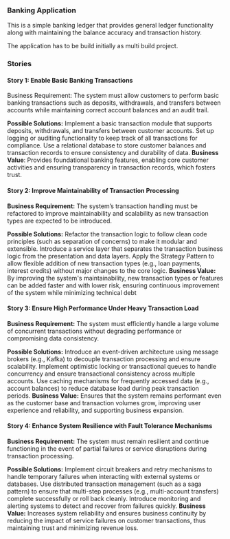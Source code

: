 ###  Banking Application 

This is a simple banking ledger that provides general ledger functionality along with maintaining the balance accuracy and transaction history. 

The application has to be build initially as multi build project. 

###  Stories 

#### Story 1: Enable Basic Banking Transactions
Business Requirement:
The system must allow customers to perform basic banking transactions such as deposits, withdrawals, and transfers between accounts while maintaining correct account balances and an audit trail.

**Possible Solutions:**
Implement a basic transaction module that supports deposits, withdrawals, and transfers between customer accounts.
Set up logging or auditing functionality to keep track of all transactions for compliance.
Use a relational database to store customer balances and transaction records to ensure consistency and durability of data.
**Business Value**:
Provides foundational banking features, enabling core customer activities and ensuring transparency in transaction records, which fosters trust.

#### Story 2: Improve Maintainability of Transaction Processing
**Business Requirement:**
The system’s transaction handling must be refactored to improve maintainability and scalability as new transaction types are expected to be introduced.

**Possible Solutions:**
Refactor the transaction logic to follow clean code principles (such as separation of concerns) to make it modular and extensible.
Introduce a service layer that separates the transaction business logic from the presentation and data layers.
Apply the Strategy Pattern to allow flexible addition of new transaction types (e.g., loan payments, interest credits) without major changes to the core logic.
**Business Value:**
By improving the system's maintainability, new transaction types or features can be added faster and with lower risk, ensuring continuous improvement of the system while minimizing technical debt


#### Story 3: Ensure High Performance Under Heavy Transaction Load
**Business Requirement:**
The system must efficiently handle a large volume of concurrent transactions without degrading performance or compromising data consistency.

**Possible Solutions:**
Introduce an event-driven architecture using message brokers (e.g., Kafka) to decouple transaction processing and ensure scalability.
Implement optimistic locking or transactional queues to handle concurrency and ensure transactional consistency across multiple accounts.
Use caching mechanisms for frequently accessed data (e.g., account balances) to reduce database load during peak transaction periods.
**Business Value:**
Ensures that the system remains performant even as the customer base and transaction volumes grow, improving user experience and reliability, and supporting business expansion.


#### Story 4: Enhance System Resilience with Fault Tolerance Mechanisms
**Business Requirement:**
The system must remain resilient and continue functioning in the event of partial failures or service disruptions during transaction processing.

**Possible Solutions:**
Implement circuit breakers and retry mechanisms to handle temporary failures when interacting with external systems or databases.
Use distributed transaction management (such as a saga pattern) to ensure that multi-step processes (e.g., multi-account transfers) complete successfully or roll back cleanly.
Introduce monitoring and alerting systems to detect and recover from failures quickly.
**Business Value:**
Increases system reliability and ensures business continuity by reducing the impact of service failures on customer transactions, thus maintaining trust and minimizing revenue loss.





